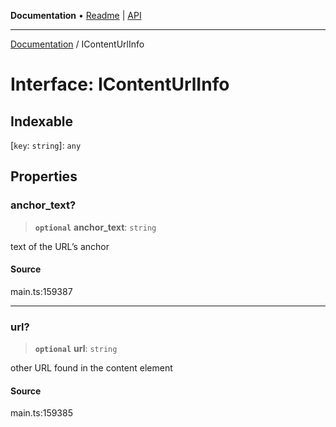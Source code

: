 **Documentation** • [Readme](../README.md) \| [API](../globals.md)

***

[Documentation](../README.md) / IContentUrlInfo

# Interface: IContentUrlInfo

## Indexable

 \[`key`: `string`\]: `any`

## Properties

### anchor\_text?

> **`optional`** **anchor\_text**: `string`

text of the URL’s anchor

#### Source

main.ts:159387

***

### url?

> **`optional`** **url**: `string`

other URL found in the content element

#### Source

main.ts:159385
